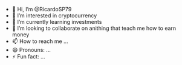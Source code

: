 - 👋 Hi, I’m @RicardoSP79
- 👀 I’m interested in cryptocurrency
- 🌱 I’m currently learning investments
- 💞️ I’m looking to collaborate on anithing that teach me how to earn money
- 📫 How to reach me ...
- 😄 Pronouns: ...
- ⚡ Fun fact: ...

<!---
RicardoSP79/RicardoSP79 is a ✨ special ✨ repository because its `README.md` (this file) appears on your GitHub profile.
You can click the Preview link to take a look at your changes.
--->
